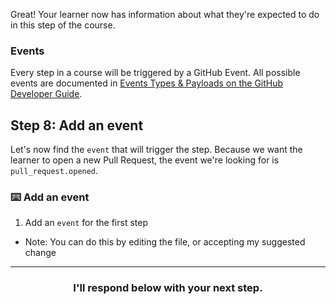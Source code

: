 Great! Your learner now has information about what they're expected to do in this step of the course.

### Events
Every step in a course will be triggered by a GitHub Event. All possible events are documented in [Events Types & Payloads on the GitHub Developer Guide](https://developer.github.com/v3/activity/events/types/).

## Step 8: Add an event
Let's now find the `event` that will trigger the step. Because we want the learner to open a new Pull Request, the event we're looking for is `pull_request.opened`.

### :keyboard: Add an event
1. Add an `event` for the first step
  - Note: You can do this by editing the file, or accepting my suggested change

<hr>
<h3 align="center">I'll respond below with your next step.</h3>
